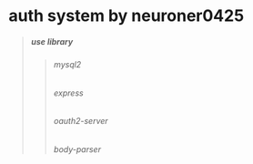 # auth system by neuroner0425
> ##### use library
>> ###### mysql2
>> ###### express
>> ###### oauth2-server
>> ###### body-parser